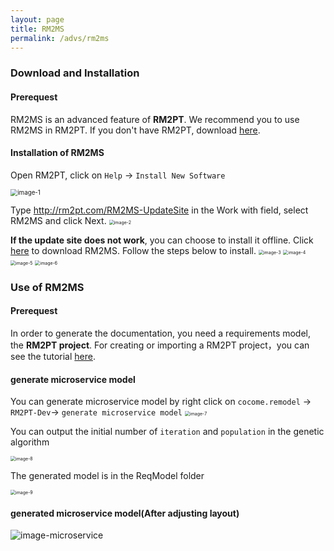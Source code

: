 ```yaml
---
layout: page
title: RM2MS
permalink: /advs/rm2ms
---
```


### Download and Installation

#### Prerequest

RM2MS is an advanced feature of **RM2PT**. We recommend you to use RM2MS in RM2PT. If you don't have RM2PT, download [here](https://rm2pt.com/downloads/).

#### Installation of RM2MS

Open RM2PT, click on `Help` -> `Install New Software`

<img src="../../imgs/RM2MS/image-1.png" alt="image-1" style="zoom: 70%;" />


Type http://rm2pt.com/RM2MS-UpdateSite in the Work with field, select RM2MS and click Next.
<img src="../../imgs/RM2MS/image-2.png" alt="image-2" style="zoom: 50%;" />


**If the update site does not work**, you can choose to install it offline. Click [here](https://github.com/RM2PT/RM2MS-UpdateSite/releases/download/v1.0.0/com.rm2pt.generator.microservice.updatesite-1.0.0-SNAPSHOT.zip) to download RM2MS. Follow the steps below to install.
<img src="../../imgs/RM2MS/image-3.png" alt="image-3" style="zoom: 50%;" />
<img src="../../imgs/RM2MS/image-4.png" alt="image-4" style="zoom: 50%;" />
<img src="../../imgs/RM2MS/image-5.png" alt="image-5" style="zoom: 50%;" />
<img src="../../imgs/RM2MS/image-6.png" alt="image-6" style="zoom: 50%;" />
### Use of RM2MS

#### Prerequest

In order to generate the documentation, you need a requirements model, the **RM2PT project**. For creating or importing a RM2PT project，you can see the tutorial [here](https://rm2pt.com/tutorial/user/create_new_project).

#### generate microservice model

You can generate microservice model by right click on `cocome.remodel` -> `RM2PT-Dev`-> `generate microservice model`
<img src="../../imgs/RM2MS/image-7.png" alt="image-7" style="zoom: 50%;" />

You can output the initial number of `iteration` and `population` in the genetic algorithm  

<img src="../../imgs/RM2MS/image-8.png" alt="image-8" style="zoom: 50%;" />

The generated model is in the ReqModel folder  

<img src="../../imgs/RM2MS/image-9.png" alt="image-9" style="zoom: 50%;" />  

#### generated microservice model(After adjusting layout)  
<img src="../../imgs/RM2MS/image-microservice.png" alt="image-microservice" style="zoom: 100%;" />
